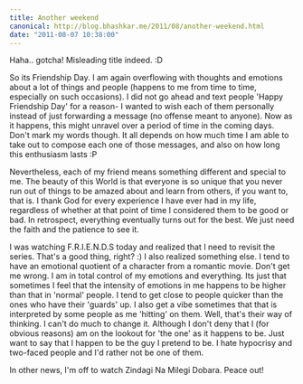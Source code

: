 ```yaml
---
title: Another weekend
canonical: http://blog.bhashkar.me/2011/08/another-weekend.html
date: "2011-08-07 10:38:00"
---
```

Haha.. gotcha! Misleading title indeed. :D

So its Friendship Day. I am again overflowing with thoughts and emotions about a lot of things and people (happens to me from time to time, especially on such occasions).<span class="more" /> I did not go ahead and text people 'Happy Friendship Day' for a reason- I wanted to wish each of them personally instead of just forwarding a message (no offense meant to anyone). Now as it happens, this might unravel over a period of time in the coming days. Don't mark my words though. It all depends on how much time I am able to take out to compose each one of those messages, and also on how long this enthusiasm lasts :P

Nevertheless, each of my friend means something different and special to me. The beauty of this World is that everyone is so unique that you never run out of things to be amazed about and learn from others, if you want to, that is. I thank God for every experience I have ever had in my life, regardless of whether at that point of time I considered them to be good or bad. In retrospect, everything eventually turns out for the best. We just need the faith and the patience to see it.

I was watching F.R.I.E.N.D.S today and realized that I need to revisit the series. That's a good thing, right? :) I also realized something else. I tend to have an emotional quotient of a character from a romantic movie. Don't get me wrong. I am in total control of my emotions and everything. Its just that sometimes I feel that the intensity of emotions in me happens to be higher than that in 'normal' people. I tend to get close to people quicker than the ones who have their 'guards' up. I also get a vibe sometimes that that is interpreted by some people as me 'hitting' on them. Well, that's their way of thinking. I can't do much to change it. Although I don't deny that I (for obvious reasons) am on the lookout for 'the one' as it happens to be. Just want to say that I happen to be the guy I pretend to be. I hate hypocrisy and two-faced people and I'd rather not be one of them.

In other news, I'm off to watch Zindagi Na Milegi Dobara. Peace out!